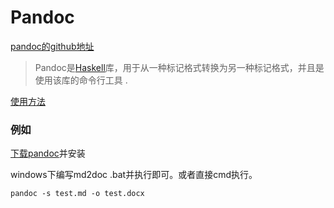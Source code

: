 #  Pandoc

[pandoc的github地址](https://github.com/jgm/pandoc)

> Pandoc是[Haskell](http://haskell.org/)库，用于从一种标记格式转换为另一种标记格式，并且是使用该库的命令行工具 .

[使用方法](https://pandoc.org/MANUAL.html#pandocs-markdown)

### 例如

[下载pandoc](https://github.com/jgm/pandoc/releases/tag/2.10.1)并安装

windows下编写md2doc .bat并执行即可。或者直接cmd执行。

```shell
pandoc -s test.md -o test.docx
```

